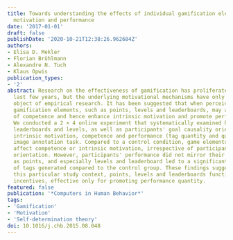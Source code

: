 ```yaml
---
title: Towards understanding the effects of individual gamification elements on intrinsic
  motivation and performance
date: '2017-01-01'
draft: false
publishDate: '2020-10-21T12:38:26.962684Z'
authors:
- Elisa D. Mekler
- Florian Brühlmann
- Alexandre N. Tuch
- Klaus Opwis
publication_types:
- '2'
abstract: Research on the effectiveness of gamification has proliferated over the
  last few years, but the underlying motivational mechanisms have only recently become
  object of empirical research. It has been suggested that when perceived as informational,
  gamification elements, such as points, levels and leaderboards, may afford feelings
  of competence and hence enhance intrinsic motivation and promote performance gains.
  We conducted a 2 × 4 online experiment that systematically examined how points,
  leaderboards and levels, as well as participants' goal causality orientation influence
  intrinsic motivation, competence and performance (tag quantity and quality) in an
  image annotation task. Compared to a control condition, game elements did not significantly
  affect competence or intrinsic motivation, irrespective of participants' causality
  orientation. However, participants' performance did not mirror their intrinsic motivation,
  as points, and especially levels and leaderboard led to a significantly higher amount
  of tags generated compared to the control group. These findings suggest that in
  this particular study context, points, levels and leaderboards functioned as extrinsic
  incentives, effective only for promoting performance quantity.
featured: false
publication: '*Computers in Human Behavior*'
tags:
- 'Gamification'
- 'Motivation'
- 'Self-determination theory'
doi: 10.1016/j.chb.2015.08.048
---
```


